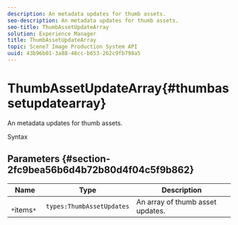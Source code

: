```yaml
---
description: An metadata updates for thumb assets.
seo-description: An metadata updates for thumb assets.
seo-title: ThumbAssetUpdateArray
solution: Experience Manager
title: ThumbAssetUpdateArray
topic: Scene7 Image Production System API
uuid: 43b96b01-3a88-48cc-b653-262c9fb798a5
---
```


# ThumbAssetUpdateArray{#thumbassetupdatearray}

An metadata updates for thumb assets.

 Syntax 

## Parameters {#section-2fc9bea56b6d4b72b80d4f04c5f9b862}

|  Name  | Type  | Description  |
|---|---|---|
|  ` *`items`*`  | `types:ThumbAssetUpdates`  | An array of thumb asset updates.  |

